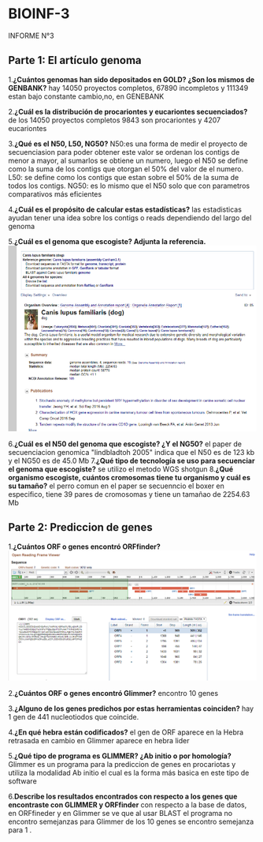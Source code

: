 # BIOINF-3
INFORME N°3

## Parte 1: El artículo genoma
 1.__¿Cuántos genomas han sido depositados en GOLD? ¿Son los mismos de GENBANK?__ hay 14050 proyectos completos, 67890 incompletos y 111349 estan bajo constante cambio,no, en GENEBANK 

2.__¿Cuál es la distribución de procariontes y eucariontes secuenciados?__ de los 14050 proyectos completos 9843 son procariontes y 4207 eucariontes
 
 3.__¿Qué es el N50, L50, NG50?__ N50:es una forma de medir el proyecto de secuenciasion para poder obtener este valor se ordenan los contigs de menor a mayor, al sumarlos se obtiene un numero, luego el N50 se define como la suma de los contigs que otorgan el 50% del valor de el numero.
L50: se define como los contigs que estan sobre el 50% de la suma de todos los contigs.
NG50: es lo mismo que el N50 solo que con parametros comparativos más eficientes 

4.__¿Cuál es el propósito de calcular estas estadísticas?__  las estadisticas ayudan tener una idea sobre los contigs o reads dependiendo del largo del genoma

5.__¿Cuál es el genoma que escogiste? Adjunta la referencia.__ ![BIOINF-3](perro.PNG)

6.__¿Cuál es el N50 del genoma que escogiste? ¿Y el NG50?__  el paper de secuenciacion genomica "lindbladtoh 2005"  indica que el N50 es de  123 kb y el NG50 es de 45.0 Mb
7.__¿Qué tipo de tecnología se uso para secuenciar el genoma que escogiste?__ se utilizo el metodo WGS shotgun 
8.__¿Qué organismo escogiste, cuántos cromosomas tiene tu organismo y cuál es su tamaño?__ el perro comun en el paper se secuenncio el boxer en especifico, tiene 39 pares de cromosomas y tiene un tamañao de 2254.63 Mb
## Parte 2: Prediccion de genes
1.__¿Cuántos ORF o genes encontró ORFfinder?__ ![BIOINF-3](ORF.PNG)

2.__¿Cuántos ORF o genes encontró Glimmer?__ encontro 10 genes 

3.__¿Alguno de los genes predichos por estas herramientas coinciden?__ hay 1 gen de 441 nucleotiodos que coincide.

4.__¿En qué hebra están codificados?__ el gen de ORF aparece en la Hebra retrasada en cambio en Glimmer aparece en hebra lider

5.__¿Qué tipo de programa es GLIMMER? ¿Ab initio o por homología?__ Glimmer es un programa para la prediccion de genes en procariotas y utiliza la modalidad Ab initio el cual es la forma más basica en este tipo de software

6.__Describe los resultados encontrados con respecto a los genes que encontraste con GLIMMER y ORFfinder__ con respecto a  la base de datos, en ORFfineder y en Glimmer se ve que al usar BLAST el programa no encontro semejanzas para Glimmer de los 10 genes se encontro semejanza para 1 . 
